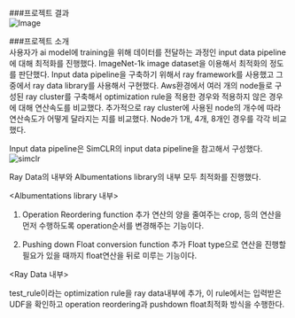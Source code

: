 ###프로젝트 결과  
![Image](https://github.com/user-attachments/assets/0caed200-2c62-4d20-aabb-25b19ff85f2d)

###프로젝트 소개  
사용자가 ai model에 training을 위해 데이터를 전달하는 과정인 input data pipeline에 대해 최적화를 진행했다. 
ImageNet-1k image dataset을 이용해서 최적화의 정도를 판단했다. 
Input data pipeline을 구축하기 위해서 ray framework를 사용했고 그 중에서 ray data library를 사용해서 구현했다. 
Aws환경에서 여러 개의 node들로 구성된 ray cluster를 구축해서 optimization rule을 적용한 경우와 적용하지 않은 경우에 대해 연산속도를 비교했다.
추가적으로 ray cluster에 사용된 node의 개수에 따라 연산속도가 어떻게 달라지는 지를 비교했다. Node가 1개, 4개, 8개인 경우를 각각 비교했다. 

Input data pipeline은 SimCLR의 input data pipeline을 참고해서 구성했다. 
![simclr](https://github.com/user-attachments/assets/e94174a8-00d9-4eb7-8dab-7adecb91d67a)



Ray Data의 내부와 Albumentations library의 내부 모두 최적화를 진행했다. 

<Albumentations library 내부>
1. Operation Reordering function 추가
   연산의 양을 줄여주는 crop, 등의 연산을 먼저 수행하도록 operation순서를 변경해주는 기능이다. 
  
2. Pushing down Float conversion function 추가
   Float type으로 연산을 진행할 필요가 있을 때까지 float연산을 뒤로 미루는 기능이다. 

<Ray Data 내부>

test_rule이라는 optimization rule을 ray data내부에 추가, 이 rule에서는 입력받은 UDF을 확인하고 operation reordering과 pushdown float최적화 방식을 수행한다.
